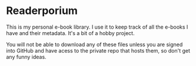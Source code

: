# Readerporium

This is my personal e-book library. I use it to keep track of all the e-books I have and their metadata. It's a bit of a hobby project.

You will not be able to download any of these files unless you are signed into GitHub and have acess to the private repo that hosts them, so don't get any funny ideas.
